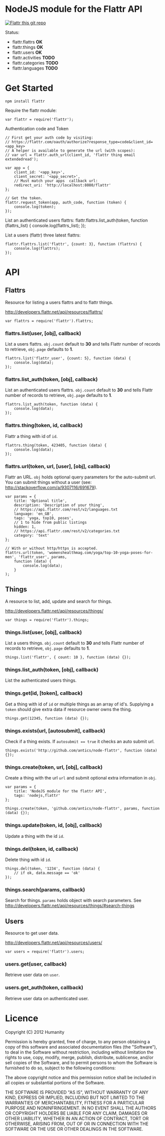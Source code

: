 NodeJS module for the Flattr API
================================

[![Flattr this git repo](http://api.flattr.com/button/flattr-badge-large.png)](https://flattr.com/submit/auto?user_id=antics&url=https://github.com/antics/node-flattr&title=node-flattr&language=&tags=github&category=software)

Status:

* flattr.flattrs **OK**
* flattr.things  **OK**
* flattr.users   **OK**
* flattr.activities **TODO**
* flattr.categories **TODO**
* flattr.languages  **TODO**

# Get Started

    npm install flattr
	
Require the flattr module:

    var flattr = require('flattr');

Authentication code and Token

	// First get your auth code by visiting:
	// https://flattr.com/oauth/authorize?response_type=code&client_id=<app_key>
	// A helper is available to generate the url (with scopes):
	// var url = flattr.auth_url(client_id, 'flattr thing email extendedread');
	
    var app = {
        client_id: '<app_key>',
		client_secret: '<app_secret>',
		// Must match your apps  callback url:
		redirect_uri: 'http://localhost:8080/flattr'
	};
	
	// Get the token.
	flattr.request_token(app, auth_code, function (token) {
        console.log(token);
	});

List an authenticated users flattrs:
    flattr.flattrs.list_auth(token, function (flattrs_list) {
        console.log(flattrs_list);
    });
	
List a users (flattr) three latest flattrs:

	flattr.flattrs.list('flattr', {count: 3}, function (flattrs) {
        console.log(flattrs);
	});
	
# API

## Flattrs

Resource for listing a users flattrs and to flattr things.

http://developers.flattr.net/api/resources/flattrs/

    var flattrs = require('flattr').flattrs;

### flattrs.list(user, [obj], callback)

List a users flattrs. `obj.count` default to **30** and tells Flattr number of records to retrieve, `obj.page` defaults to **1**. 

    flattrs.list('flattr_user', {count: 5}, function (data) {
	    console.log(data);
	});

### flattrs.list_auth(token, [obj], callback)

List an authenticated users flattrs. `obj.count` default to **30** and tells Flattr number of records to retrieve, `obj.page` defaults to **1**.

    flattrs.list_auth(token, function (data) {
	    console.log(data);
	});
   
### flattrs.thing(token, id, callback)

Flattr a thing with id of `id`.

    flattrs.thing(token, 423405, function (data) {
	    console.log(data);
	});
	
### flattrs.url(token, url, [user], [obj], callback)

Flattr an URL. `obj` holds optional query parameters for the auto-submit url. You can submit things without a user (see: http://stackoverflow.com/a/9307116/691679).

    var params = {
	    title: 'Optional title',
		description: 'Description of your thing',
		// https://api.flattr.com/rest/v2/languages.txt
		language: 'en_GB',
		tags: 'yoga, top10, poses',
		// 1 to hide from public listings
		hidden: 1,
		// https://api.flattr.com/rest/v2/categories.txt
		category: 'text'
	};
	
	// With or without http/https is accepted.
	flattrs.url(token, 'womenshealthmag.com/yoga/top-10-yoga-poses-for-men', 'flattr_user', params, 
	    function (data) {
	        console.log(data);
	    }
    );


## Things

A resource to list, add, update and search for things.

http://developers.flattr.net/api/resources/things/

    var things = require('flattr').things;

### things.list(user, [obj], callback)

List a users things. `obj.count` default to **30** and tells Flattr number of records to retrieve, `obj.page` defaults to **1**.

    things.list('flattr', { count: 10 }, function (data) {});

### things.list_auth(token, [obj], callback)

List the authenticated users things.

### things.get(id, [token], callback)

Get a thing with id of `id` or multiple things as an array of id's. Supplying a `token` should give extra data if resource owner owns the thing.

    things.get(12345, function (data) {});
	
### things.exists(url, [autosubmit], callback)

Check if a thing exists. If `autosubmit == true` it checks an auto submit url.

    things.exists('http://github.com/antics/node-flattr', function (data) {});
	
### things.create(token, url, [obj], callback)

Create a thing with the url `url` and submit optional extra information in `obj`.

    var params = {
	    title: 'NodeJS module for the flattr API',
		tags: 'nodejs,flattr'
	};
    
    things.create(token, 'github.com/antics/node-flattr', params, function (data) {});

### things.update(token, id, [obj], callback)

Update a thing with the id `id`.

### things.del(token, id, callback)

Delete thing with id `id`.

    things.del(token, '1234', function (data) {
        // if ok, data.message == 'ok'
	});

### things.search(params, callback)

Search for things. `params` holds object with search parameters. See http://developers.flattr.net/api/resources/things/#search-things


## Users

Resource to get user data.

http://developers.flattr.net/api/resources/users/

    var users = require('flattr').users;
	
### users.get(user, callback)

Retrieve user data on `user`.

### users.get_auth(token, callback)

Retrieve user data on authenticated user.

# Licence
Copyright (C) 2012 Humanity

Permission is hereby granted, free of charge, to any person obtaining a copy of
this software and associated documentation files (the "Software"), to deal in
the Software without restriction, including without limitation the rights to
use, copy, modify, merge, publish, distribute, sublicense, and/or sell copies
of the Software, and to permit persons to whom the Software is furnished to do
so, subject to the following conditions:

The above copyright notice and this permission notice shall be included in all
copies or substantial portions of the Software.

THE SOFTWARE IS PROVIDED "AS IS", WITHOUT WARRANTY OF ANY KIND, EXPRESS OR
IMPLIED, INCLUDING BUT NOT LIMITED TO THE WARRANTIES OF MERCHANTABILITY,
FITNESS FOR A PARTICULAR PURPOSE AND NONINFRINGEMENT. IN NO EVENT SHALL THE
AUTHORS OR COPYRIGHT HOLDERS BE LIABLE FOR ANY CLAIM, DAMAGES OR OTHER
LIABILITY, WHETHER IN AN ACTION OF CONTRACT, TORT OR OTHERWISE, ARISING FROM,
OUT OF OR IN CONNECTION WITH THE SOFTWARE OR THE USE OR OTHER DEALINGS IN THE
SOFTWARE.

